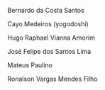Bernardo da Costa Santos

Cayo Medeiros (yogodoshi)

Hugo Raphael Vianna Amorim

José Felipe dos Santos Lima

Mateus Paulino

Ronalson Vargas Mendes Filho




